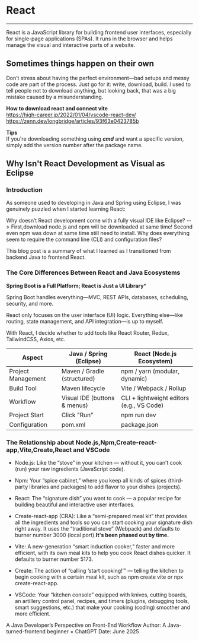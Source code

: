 # React
***
React is a JavaScript library for building frontend user interfaces, especially for single-page applications (SPAs). It runs in the browser and helps manage the visual and interactive parts of a website.

## Sometimes things happen on their own
Don’t stress about having the perfect environment—bad setups and messy code are part of the process.
Just go for it: write, download, build.
I used to tell people not to download anything, but looking back, that was a big mistake caused by a misunderstanding.

**How to download react and connect vite**  
https://high-career.jp/2022/01/04/vscode-react-dev/  
https://zenn.dev/longbridge/articles/93f63e0423785b

**Tips**  
If you're downloading something using ***cmd*** and want a specific version, simply add the version number after the package name.

## Why Isn't React Development as Visual as Eclipse

### Introduction
As someone used to developing in Java and Spring using Eclipse, I was genuinely puzzled when I started learning React:

Why doesn’t React development come with a fully visual IDE like Eclipse? --> First,download node.js and npm will be downloaded at same time! Second even npm was down at same time still need to install.
Why does everything seem to require the command line (CLI) and configuration files?

This blog post is a summary of what I learned as I transitioned from backend Java to frontend React.

### The Core Differences Between React and Java Ecosystems
**Spring Boot is a Full Platform; React is Just a UI Library***

Spring Boot handles everything—MVC, REST APIs, databases, scheduling, security, and more.

React only focuses on the user interface (UI) logic. Everything else—like routing, state management, and API integration—is up to myself.

With React, I decide whether to add tools like React Router, Redux, TailwindCSS, Axios, etc.

| Aspect |Java / Spring (Eclipse) |React (Node.js Ecosystem)|
|----------|----------|----------|
|Project Management|Maven / Gradle (structured)|npm / yarn (modular, dynamic)|
|Build Tool|Maven lifecycle|Vite / Webpack / Rollup|
|Workflow|Visual IDE (buttons & menus)|CLI + lightweight editors (e.g., VS Code)|
|Project Start|Click "Run"|npm run dev|
|Configuration|	pom.xml|package.json|

### The Relationship about Node.js,Npm,Create-react-app,Vite,Create,React and VSCode

* Node.js: Like the “stove” in your kitchen — without it, you can’t cook (run) your raw ingredients (JavaScript code).

* Npm: Your “spice cabinet,” where you keep all kinds of spices (third-party libraries and packages) to add flavor to your dishes (projects).

* React: The “signature dish” you want to cook — a popular recipe for building beautiful and interactive user interfaces.

* Create-react-app (CRA): Like a “semi-prepared meal kit” that provides all the ingredients and tools so you can start cooking your signature dish right away. It uses the “traditional stove” (Webpack) and defaults to burner number 3000 (local port).**It's been phased out by time.**

* Vite: A new-generation “smart induction cooker,” faster and more efficient, with its own meal kits to help you cook React dishes quicker. It defaults to burner number 5173.

* Create: The action of “calling ‘start cooking!’” — telling the kitchen to begin cooking with a certain meal kit, such as npm create vite or npx create-react-app.

* VSCode: Your “kitchen console” equipped with knives, cutting boards, an artillery control panel, recipes, and timers (plugins, debugging tools, smart suggestions, etc.) that make your cooking (coding) smoother and more efficient.



A Java Developer’s Perspective on Front-End Workflow
Author: A Java-turned-frontend beginner × ChatGPT
Date: June 2025
